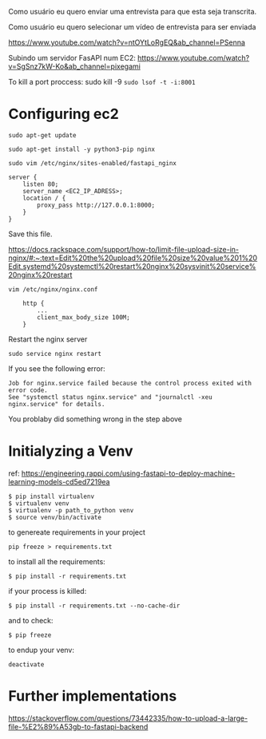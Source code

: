 Como usuário eu quero enviar uma entrevista para que esta seja transcrita.

Como usuário eu quero selecionar um vídeo de entrevista para ser enviada

https://www.youtube.com/watch?v=ntOYtLoRgEQ&ab_channel=PSenna

Subindo um servidor FasAPI num EC2:
https://www.youtube.com/watch?v=SgSnz7kW-Ko&ab_channel=pixegami

To kill a port proccess:
sudo kill -9 `sudo lsof -t -i:8001`

# Configuring ec2
```
sudo apt-get update 
```

```
sudo apt-get install -y python3-pip nginx
```

```
sudo vim /etc/nginx/sites-enabled/fastapi_nginx
```

```
server {
    listen 80;
    server_name <EC2_IP_ADRESS>;
    location / {
        proxy_pass http://127.0.0.1:8000;
    }
}
```
Save this file.

https://docs.rackspace.com/support/how-to/limit-file-upload-size-in-nginx/#:~:text=Edit%20the%20upload%20file%20size%20value%201%20Edit,systemd%20systemctl%20restart%20nginx%20sysvinit%20service%20nginx%20restart
```
vim /etc/nginx/nginx.conf
```
```
    http {
        ...
        client_max_body_size 100M;
    }
```


Restart the nginx server
```
sudo service nginx restart
```

If you see the following error:
```
Job for nginx.service failed because the control process exited with error code.
See "systemctl status nginx.service" and "journalctl -xeu nginx.service" for details.
```
You problaby did something wrong in the step above 


# Initialyzing a Venv
ref: https://engineering.rappi.com/using-fastapi-to-deploy-machine-learning-models-cd5ed7219ea

```
$ pip install virtualenv
$ virtualenv venv
$ virtualenv -p path_to_python venv
$ source venv/bin/activate
```

to genereate requirements in your project
```
pip freeze > requirements.txt
```

to install all the requirements:
```
$ pip install -r requirements.txt
```

if your process is killed:
```
$ pip install -r requirements.txt --no-cache-dir
```

and to check:
```
$ pip freeze
```

to endup your venv:
```
deactivate
```

# Further implementations
https://stackoverflow.com/questions/73442335/how-to-upload-a-large-file-%E2%89%A53gb-to-fastapi-backend


